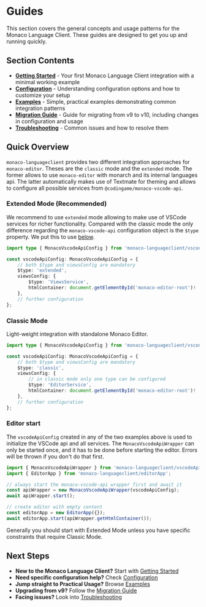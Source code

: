 # Guides

This section covers the general concepts and usage patterns for the Monaco Language Client. These guides are designed to get you up and running quickly.

## Section Contents

- **[Getting Started](getting-started.md)** - Your first Monaco Language Client integration with a minimal working example
- **[Configuration](configuration.md)** - Understanding configuration options and how to customize your setup
- **[Examples](examples.md)** - Simple, practical examples demonstrating common integration patterns
- **[Migration Guide](migration.md)** - Guide for migrating from v9 to v10, including changes in configuration and usage
- **[Troubleshooting](troubleshooting.md)** - Common issues and how to resolve them

## Quick Overview

`monaco-languageclient` provides two different integration approaches for `monaco-editor`. Theses are the `classic` mode and the `extended` mode. The former allows to use `monaco-editor` with monarch and its internal languages api. The latter automatically makes use of Textmate for theming and allows to configure all possible services from `@codingame/monaco-vscode-api`.

### Extended Mode (Recommended)

We recommend to use `extended` mode allowing to make use of VSCode services for richer functionality.
Compared with the classic mode the only difference regarding the `monaco-vscode-api` configuration object is the `$type` property. We put this to use [below](#editor-start).

```typescript
import type { MonacoVscodeApiConfig } from 'monaco-languageclient/vscodeApiWrapper';

const vscodeApiConfig: MonacoVscodeApiConfig = {
    // both $type and viewsConfig are mandatory
    $type: 'extended',
    viewsConfig: {
        $type: 'ViewsService',
        htmlContainer: document.getElementById('monaco-editor-root')!
    },
    // further configuration
};
```

### Classic Mode

Light-weight integration with standalone Monaco Editor.

```typescript
import type { MonacoVscodeApiConfig } from 'monaco-languageclient/vscodeApiWrapper';

const vscodeApiConfig: MonacoVscodeApiConfig = {
    // both $type and viewsConfig are mandatory
    $type: 'classic',
    viewsConfig: {
        // in classic mode only one type can be configured
        $type: 'EditorService',
        htmlContainer: document.getElementById('monaco-editor-root')!
    },
    // further configuration
};
```

### Editor start

The `vscodeApiConfig` created in any of the two examples above is used to initialize the VSCode api and all services. The `MonacoVscodeApiWrapper` can only be started once, and it has to be done before starting the editor. Errors will be thrown if you don't do that first.

```typescript
import { MonacoVscodeApiWrapper } from 'monaco-languageclient/vscodeApiWrapper';
import { EditorApp } from 'monaco-languageclient/editorApp';

// always start the monaco-vscode-api wrapper first and await it
const apiWrapper = new MonacoVscodeApiWrapper(vscodeApiConfig);
await apiWrapper.start();

// create editor with empty content
const editorApp = new EditorApp({});
await editorApp.start(apiWrapper.getHtmlContainer());
```

Generally you should start with Extended Mode unless you have specific constraints that require Classic Mode.

## Next Steps

- **New to the Monaco Language Client?** Start with [Getting Started](getting-started.md)
- **Need specific configuration help?** Check [Configuration](configuration.md)
- **Jump straight to Practical Usage?** Browse [Examples](examples.md)
- **Upgrading from v9?** Follow the [Migration Guide](migration.md)
- **Facing issues?** Look into [Troubleshooting](troubleshooting.md)
